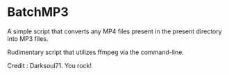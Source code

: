 # BatchMP3
A simple script that converts any MP4 files present in the
present directory into MP3 files.

Rudimentary script that utilizes ffmpeg via the command-line.

Credit : Darksoul71. You rock! 
